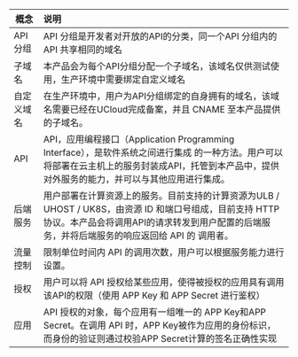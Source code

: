| 概念 | 说明 |
| ------------|:--------------|
| API分组 | API 分组是开发者对开放的API的分类，同一个API 分组内的API 共享相同的域名|
| 子域名 | 本产品会为每个API分组分配一个子域名，该域名仅供测试使用，生产环境中需要绑定自定义域名|
| 自定义域名 | 在生产环境中，用户为API分组绑定的自身拥有的域名，该域名需要已经在UCloud完成备案，并且 CNAME 至本产品提供的子域名。|
| API | API，应用编程接口（Application Programming Interface），是软件系统之间进行集成 的一种方法。用户可以将部署在云主机上的服务封装成API，托管到本产品中，提供对外服务的能力，并可以与其他应用进行集成。|
| 后端服务 | 用户部署在计算资源上的服务。目前支持的计算资源为ULB / UHOST / UK8S，由资源 ID 和端口号组成，目前支持 HTTP 协议。本产品会将调用API的请求转发到用户配置的后端服务，并将后端服务的响应返回给 API 的 调用者。|
| 流量控制 | 限制单位时间内 API 的调用次数，用户可以根据服务能力进行设置。|
| 授权 | 用户可以将 API 授权给某些应用，使得被授权的应用具有调用该API的权限（使用 APP Key 和 APP Secret 进行鉴权）|
| 应用 | API 授权的对象，每个应用有一组唯一的 APP Key和APP Secret。在调用 API 时，APP Key被作为应用的身份标识，而身份的验证则通过校验APP Secret计算的签名正确性实现|
